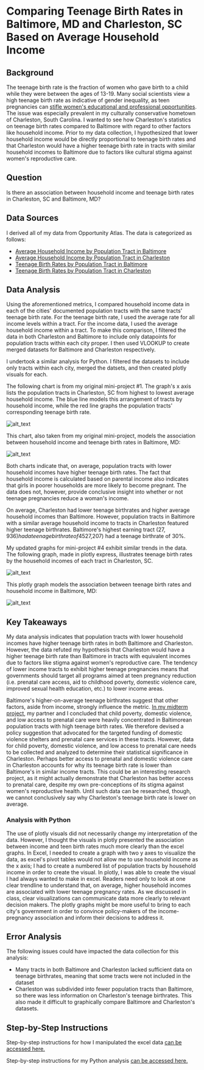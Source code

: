 # Comparing Teenage Birth Rates in Baltimore, MD and Charleston, SC Based on Average Household Income
## Background
The teenage birth rate is the fraction of women who gave birth to a child while they were between the ages of 13-19. Many social scientists view a high teenage birth rate as indicative of gender inequality, as teen pregnancies can [stifle women's educational and professional opportunities](https://www.mcser.org/journal/index.php/jesr/article/viewFile/542/567). The issue was especially prevalent in my culturally conservative hometown of Charleston, South Carolina. I wanted to see how Charleston's statistics on teenage birth rates compared to Baltimore with regard to other factors like household income. Prior to my data collection, I hypothesized that lower household income would be directly proportional to teenage birth rates and that Charleston would have a higher teenage birth rate in tracts with similar household incomes to Baltimore due to factors like cultural stigma against women's reproductive care.
## Question
Is there an association between household income and teenage birth rates in Charleston, SC and Baltimore, MD? 
## Data Sources
I derived all of my data from Opportunity Atlas. The data is categorized as follows:
- [Average Household Income by Population Tract in Baltimore](https://github.com/John-Frye/baltimore-charleston-comparing-teen-pregnancy-rates/blob/master/Baltimore_Income_Data.xlsx)
- [Average Household Income by Population Tract in Charleston](https://github.com/John-Frye/baltimore-charleston-comparing-teen-pregnancy-rates/blob/master/Charleston_Income_Data.xlsx)
- [Teenage Birth Rates by Population Tract in Baltimore](https://github.com/John-Frye/baltimore-charleston-comparing-teen-pregnancy-rates/blob/master/baltimore_teen_pregnancy.xls)
- [Teenage Birth Rates by Population Tract in Charleston](https://github.com/John-Frye/baltimore-charleston-comparing-teen-pregnancy-rates/blob/master/charleston_teen_pregnancy.xltx)
## Data Analysis
Using the aforementioned metrics, I compared household income data in each of the cities' documented population tracts with the same tracts' teenage birth rate. For the teenage birth rate, I used the average rate for all income levels within a tract. For the income data, I used the average household income within a tract. To make this comparison, I filtered the data in both Charleston and Baltimore to include only datapoints for population tracts within each city proper. I then used VLOOKUP to create merged datasets for Baltimore and Charleston respectively. 

I undertook a similar analysis for Python. I filtered the datasets to include only tracts within each city, merged the datsets, and then created plotly visuals for each.

The following chart is from my original mini-project #1. The graph's x axis lists the population tracts in Charleston, SC from highest to lowest average household income. The blue line models this arrangement of tracts by household income, while the red line graphs the population tracts' corresponding teenage birth rate. 

![alt_text](https://github.com/John-Frye/baltimore-charleston-comparing-teen-pregnancy-rates/blob/master/Income_Birth_Correlation_Charleston.png)

This chart, also taken from my original mini-project, models the association between household income and teenage birth rates in Baltimore, MD:

![alt_text](https://github.com/John-Frye/baltimore-charleston-comparing-teen-pregnancy-rates/blob/eb208fa0d8972fdad16272bd8874958a39c09db4/Income_Birth_Correlation_Baltimore.png)

Both charts indicate that, on average, population tracts with lower household incomes have higher teenage birth rates. The fact that household income is calculated based on parental income also indicates that girls in poorer households are more likely to become pregnant. The data does not, however, provide conclusive insight into whether or not teenage pregnancies reduce a woman's income. 

On average, Charleston had lower teenage birthrates and higher average household incomes than Baltimore. However, population tracts in Baltimore with a similar average household income to tracts in Charleston featured higher teenage birthrates. Baltimore's highest earning tract ($27,936) had a teenage birthrate of 45%, whereas Charleston's lowest earning tract ($27,207) had a teenage birthrate of 30%. 

My updated graphs for mini-project #4 exhibit similar trends in the data. The following graph, made in plotly express, illustrates teenage birth rates by the household incomes of each tract in Charleston, SC. 

![alt_text](https://github.com/John-Frye/baltimore-charleston-comparing-teen-pregnancy-rates/blob/master/Proj%204%20Charleston%20Graph.png)

This plotly graph models the association between teenage birth rates and household income in Baltimore, MD:

![alt_text](https://github.com/John-Frye/baltimore-charleston-comparing-teen-pregnancy-rates/blob/master/Proj%204%20Baltimore%20Graph.png)

## Key Takeaways 
My data analysis indicates that population tracts with lower household incomes have higher teenage birth rates in both Baltimore and Charleston. However, the data refuted my hypothesis that Charleston would have a higher teenage birth rate than Baltimore in tracts with equivalent incomes due to factors like stigma against women's reproductive care. The tendency of lower income tracts to exhibit higher teenage pregnancies means that governments should target all programs aimed at teen pregnancy reduction (i.e. prenatal care access, aid to childhood poverty, domestic violence care, improved sexual health education, etc.) to lower income areas.  

Baltimore's higher-on-average teenage birthrates suggest that other factors, aside from income, strongly influence the metric. [In my midterm project](https://github.com/John-Frye/evaluating_teen_pregnancy_policy_in_baltimore), my partner and I concluded that child poverty, domestic violence, and low access to prenatal care were heavily concentrated in Baltimorean population tracts with high teenage birth rates. We therefore devised a policy suggestion that advocated for the targeted funding of domestic violence shelters and prenatal care services in these tracts. However, data for child poverty, domestic violence, and low access to prenatal care needs to be collected and analyzed to determine their statistical significance in Charleston. Perhaps better access to prenatal and domestic violence care in Charleston accounts for why its teenage birth rate is lower than Baltimore's in similar income tracts. This could be an interesting research project, as it might actually demonstrate that Charleston has better access to prenatal care, despite my own pre-conceptions of its stigma against women's reproductive health. Until such data can be researched, though, we cannot conclusively say why Charleston's teenage birth rate is lower on average. 

### Analysis with Python
The use of plotly visuals did not necessarily change my interpretation of the data. However, I thought the visuals in plotly presented the association between income and teen birth rates much more clearly than the excel graphs. In Excel, I needed to create a graph with two y axes to visualize the data, as excel's pivot tables would not allow me to use household income as the x axis; I had to create a numbered list of population tracts by household income in order to create the visual. In plotly, I was able to create the visual I had always wanted to make in excel. Readers need only to look at one clear trendline to understand that, on average, higher household incomes are associated with lower teenage pregnancy rates. As we discussed in class, clear visualizations can communicate data more clearly to relevant decision makers. The plotly graphs might be more useful to bring to each city's government in order to convince policy-makers of the income-pregnancy association and inform their decisions to address it. 

## Error Analysis
The following issues could have impacted the data collection for this analysis:
- Many tracts in both Baltimore and Charleston lacked sufficient data on teenage birthrates, meaning that some tracts were not included in the dataset
- Charleston was subdivided into fewer population tracts than Baltimore, so there was less information on Charleston's teenage birthrates. This also made it difficult to graphically compare Baltimore and Charleston's datasets.
## Step-by-Step Instructions
Step-by-step instructions for how I manipulated the excel data [can be accessed here.](https://github.com/John-Frye/baltimore-charleston-comparing-teen-pregnancy-rates/blob/master/Instructions_Baltimore_Charleston_Teen_Pregnancy_Rate_Comparison.xlsx) 

Step-by-step instructions for my Python analysis [can be accessed here.](https://colab.research.google.com/drive/1nwqTRTdjc9mr1Ek-vtUdSv8DJLHZzsvV#scrollTo=cHaCMo0viK69)

